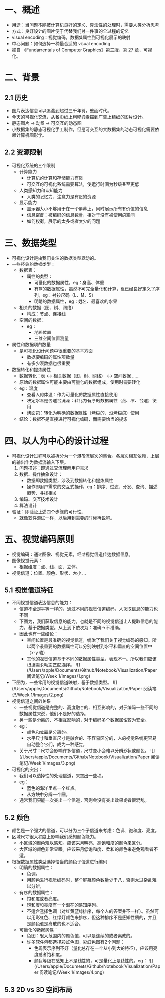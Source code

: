 # 一、概述
- 用途：当问题不能被计算机良好的定义、算法性的处理时，需要人类分析思考
- 方式：良好设计的图片便于代替我们对一件事的全过程的记忆
- visual encoding：视觉编码，数据集属性到可视化展示的映射
- 中心问题：如何选择一种最合适的 visual encoding
- 摘自 《Fundamentals of Computer Graphics》第三版，第 27 章，可视化。

# 二、背景
## 2.1 历史
- 图片表达信息可以追溯到超过三千年前，壁画时代。
- 今天的可视化交流，从餐巾纸上粗糙的素描到广告上精细的图片设计。
- 静态图片 -> 	动图 -> 可交互的动态图
- 小数据集的静态可视化手工制作，但是可交互的大数据集的动态可视化需要依赖计算机图形学。

## 2.2 资源限制
- 可视化系统的三个限制
	- 计算能力
		- 计算机的计算和存储能力有限
		- 可交互的可视化系统需要算法，使运行时间为秒级甚至更低
	- 人类感知力和认知能力
		- 人类的记忆力、注意力是有限的资源
	- 显示能力
		- 显示器大小不够用于在一个屏幕上，同时展示所有有价值的信息
		- 信息密度：被编码的信息数量，相对于没有被使用的空间
		- 如何权衡，展示的太多或者太少的问题

	
# 三、数据类型
- 可视化设计是由我们关注的数据类型驱动的。
- 一些经典的数据类型：
	- 数据表：
		- 属性的类型：
			- 可量化的数据属性，eg：身高、体重
			- 有序的数据属性，虽然不可完全量化和计算，但已经良好定义了序列，eg：衬衫尺码（L、M、S）
			- 明确的数据属性，eg：姓名、最喜欢的水果
	- 相关的数据（图、树、网络）
		- 构成：节点、连接线
	- 空间的数据：
		- eg：
			- 地理位置
			- 三维空间位置测量
- 属性和数据项的数量
	- 是可视化设计问题中很重要的基本方面
		- 数据要编码的属性项数量
		- 有多少项数据也很重要
- 数据转化和提炼属性
	- 数据转化：表 <-> 相关数据（图、树、网络） <-> 空间数据 ……
	- 原始的数据属性可能主要由可量化的数据组成，使用时需要转化
	- eg：温度
		- 查看人的体温：作为可量化的数据属性直接使用
		- 决定水温是否适合洗澡：转化为有序的数据属性（热、冷、合适）使用
		- 烤面包：转化为明确的数据属性（烤糊的、没烤糊的）使用
	- 结论：数据不是直接进行可视化编码，而需要恰当的提炼

# 四、以人为中心的设计过程
- 可视化设计过程可以被拆分为一个瀑布流层次的集合。各层次相互依赖，上层的输出作为数据流输入下层。
	1. 问题描述：即通过交流理解用户需求
	2. 数据、操作抽象设计：
		- 数据即数据类型，涉及到数据转化和提炼属性
		- 操作即用户需求的交互式操作，eg：排序、过滤、分发、查询、描述趋势、寻找相关
	3. 编码、交互技术设计
	4. 算法设计
- 验证：即验证上述四个步骤的可行性。
	- 就像软件测试一样，以后用到需要的时候再说吧。

# 五、视觉编码原则
- 视觉编码：通过图像、视觉元素，经过视觉信道传达数据信息。
- 图像视觉元素：
	- 根据维度：点、线、面、立体。
- 视觉信道：位置、颜色、形状、大小 ...

## 5.1 视觉信道特征
- 不同视觉信道表达信息的能力：
	- 信道不全是平等一样的，通过不同的视觉信道编码，人获取信息的能力也不同
	- 下图为，我们获取信息的能力，也就是不同的视觉信道让人提取信息的能力，基于数据类型。从上到下依次为：准确->不准确。
	- 因此也有一些结论：
		- 空间位置是最准确的视觉信道，统治了我们关于视觉编码的感知。所以两个最重要的数据属性可以分别映射到水平和垂直的空间位置中（x-y 轴）
		- 其他的视觉信道基于不同的数据属性类型，表现不一。所以我们应该根据需求动态匹配选择。
![](/Users/apple/Documents/Github/Notebook/Visualization/Paper 阅读笔记/Week 1/Images/1.png)	
- 下图为，一些常用的视觉信道映射，基于数据类型。 
![](/Users/apple/Documents/Github/Notebook/Visualization/Paper 阅读笔记/Week 1/Images/2.png)
- 视觉信道之间的关系
	- 一些视觉信道是完整的、高度融合的、相互影响的，对于编码一些不同的数据属性来说，他们不是好的选择。
	- 另一些是分离的、不相互影响的，对于编码多个数据属性较为安全。
	- eg：
		- 颜色和位置是分离的。
		- 水平尺寸和垂直尺寸是融合的、不容易区分的，人的视觉系统更容易自动整合它们，成为一种感觉。
	- 关于尺寸：尺寸会影响许多信道，尺寸变小会难以分辨形状或颜色。
![](/Users/apple/Documents/Github/Notebook/Visualization/Paper 阅读笔记/Week 1/Images/3.png)
- 可视化的突出：
	- 我们可以选择性的处理信道，来突出一些项。
	- eg：
		- 蓝色的海洋里点一个红点。
		- 从方块中分辨一个圆。
	- 通常我们只能一次突出一个信道，否则会没有突出效果或者很混乱。


## 5.2 颜色
- 颜色是一个强大的信道，可以分为三个子信道来考虑：色调、饱和度、亮度。
- 区域尺寸很大程度上影响我们感知颜色能力。
	- 小区域的颜色难以感知。应该采用明亮、高饱和度的颜色来区分。
	- 大区域的颜色非常显眼。应该采用低饱和度、柔和的颜色来避免观看者不适。
- 根据数据属性类型选择恰当的颜色子信道进行编码
	- 明确的数据属性：
		- 色调。
		- 用颜色进行视觉编码时，整个屏幕颜色数量少于八，否则太过杂乱难以分辨。
	- 有序的数据属性：
		- 饱和度或者亮度。
		- 饱和度和亮度有一个潜在的感知序列。
		- 不适合选择色调（对红黄蓝绿排序，每个人的答案并不一样）。虽然可以用彩虹色、红绿灯颜色来排序，但这种排序不是感知性质的，并且是颜色值是离散的也不适合。
	- 可量化的数据属性：
		- 色图：很大范围内的颜色值，可以是连续的或者离散的。
		- 许多软件包都选择彩虹色图，彩虹色图有2个问题：
			- 色调表示序列不好（量化总存在一个从小到大的特征），应该用亮度或者饱和度。
			- 颜色等级在感知上不是线性的，可是量化上是线性的。eg：
			![](/Users/apple/Documents/Github/Notebook/Visualization/Paper 阅读笔记/Week 1/Images/4.png)
			
## 5.3 2D vs 3D 空间布局
			

























